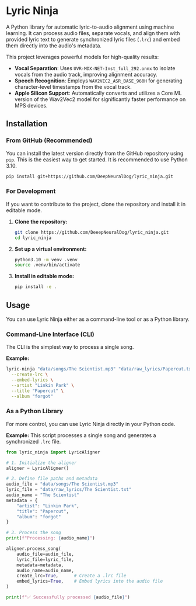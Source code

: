 # Lyric Ninja

A Python library for automatic lyric-to-audio alignment using machine learning. It can process audio files, separate vocals, and align them with provided lyric text to generate synchronized lyric files (`.lrc`) and embed them directly into the audio's metadata.

This project leverages powerful models for high-quality results:
- **Vocal Separation**: Uses `UVR-MDX-NET-Inst_full_292.onnx` to isolate vocals from the audio track, improving alignment accuracy.
- **Speech Recognition**: Employs `WAV2VEC2_ASR_BASE_960H` for generating character-level timestamps from the vocal track.
- **Apple Silicon Support**: Automatically converts and utilizes a Core ML version of the Wav2Vec2 model for significantly faster performance on MPS devices.

## Installation

### From GitHub (Recommended)

You can install the latest version directly from the GitHub repository using `pip`. This is the easiest way to get started. It is recommended to use Python 3.10.

```sh
pip install git+https://github.com/DeepNeuralDog/lyric_ninja.git
```

### For Development

If you want to contribute to the project, clone the repository and install it in editable mode.

1.  **Clone the repository:**
    ```sh
    git clone https://github.com/DeeepNeuralDog/lyric_ninja.git
    cd lyric_ninja
    ```

2.  **Set up a virtual environment:**
    ```sh
    python3.10 -m venv .venv
    source .venv/bin/activate
    ```

3.  **Install in editable mode:**
    ```sh
    pip install -e .
    ```

## Usage

You can use Lyric Ninja either as a command-line tool or as a Python library.

### Command-Line Interface (CLI)

The CLI is the simplest way to process a single song.

**Example:**
```sh
lyric-ninja "data/songs/The Scientist.mp3" "data/raw_lyrics/Papercut.txt" \
  --create-lrc \
  --embed-lyrics \
  --artist "Linkin Park" \
  --title "Papercut" \
  --album "forgot"
```

### As a Python Library

For more control, you can use Lyric Ninja directly in your Python code.

**Example:**
This script processes a single song and generates a synchronized `.lrc` file.

````python
from lyric_ninja import LyricAligner

# 1. Initialize the aligner
aligner = LyricAligner()

# 2. Define file paths and metadata
audio_file = "data/songs/The Scientist.mp3"
lyric_file = "data/raw_lyrics/The Scientist.txt"
audio_name = "The Scientist"
metadata = {
    "artist": "Linkin Park",
    "title": "Papercut",
    "album": "forgot"
}

# 3. Process the song
print(f"Processing: {audio_name}")

aligner.process_song(
    audio_file=audio_file,
    lyric_file=lyric_file,
    metadata=metadata,
    audio_name=audio_name,
    create_lrc=True,      # Create a .lrc file
    embed_lyrics=True,    # Embed lyrics into the audio file
)

print(f"✅ Successfully processed {audio_file}")
````

